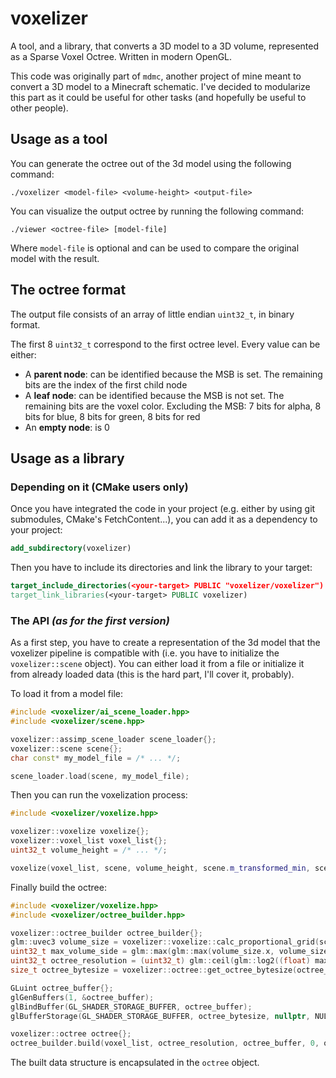 # voxelizer

A tool, and a library, that converts a 3D model to a 3D volume, represented as a Sparse Voxel Octree. Written in modern OpenGL.

This code was originally part of `mdmc`, another project of mine meant to convert a 3D model to a Minecraft schematic. I've decided to modularize this part
as it could be useful for other tasks (and hopefully be useful to other people).

## Usage as a tool

You can generate the octree out of the 3d model using the following command:
```
./voxelizer <model-file> <volume-height> <output-file>
```

You can visualize the output octree by running the following command:
```
./viewer <octree-file> [model-file]
```

Where `model-file` is optional and can be used to compare the original model with the result.

## The octree format

The output file consists of an array of little endian `uint32_t`, in binary format.

The first 8 `uint32_t` correspond to the first octree level. Every value can be either:
- A **parent node**: can be identified because the MSB is set. The remaining bits are the index of the first child node
- A **leaf node**: can be identified because the MSB is not set. The remaining bits are the voxel color. Excluding the MSB: 7 bits for alpha, 8 bits for blue, 8 bits for green, 8 bits for red
- An **empty node**: is 0

## Usage as a library

### Depending on it (CMake users only)

Once you have integrated the code in your project (e.g. either by using git submodules, CMake's FetchContent...), you can add it as a dependency to your project:

```cmake
add_subdirectory(voxelizer)
```

Then you have to include its directories and link the library to your target:

```cmake
target_include_directories(<your-target> PUBLIC "voxelizer/voxelizer")
target_link_libraries(<your-target> PUBLIC voxelizer)
```

### The API _(as for the first version)_

As a first step, you have to create a representation of the 3d model that the voxelizer pipeline is compatible with (i.e. you have to initialize the `voxelizer::scene` object). You can either load it from a file or initialize it from already loaded data (this is the hard part, I'll cover it, probably).

To load it from a model file:
```c++
#include <voxelizer/ai_scene_loader.hpp>
#include <voxelizer/scene.hpp>

voxelizer::assimp_scene_loader scene_loader{};
voxelizer::scene scene{};
char const* my_model_file = /* ... */;

scene_loader.load(scene, my_model_file);
```

Then you can run the voxelization process:
```c++
#include <voxelizer/voxelize.hpp>

voxelizer::voxelize voxelize{};
voxelizer::voxel_list voxel_list{};
uint32_t volume_height = /* ... */;

voxelize(voxel_list, scene, volume_height, scene.m_transformed_min, scene.get_transformed_size());
```

Finally build the octree:
```c++
#include <voxelizer/voxelize.hpp>
#include <voxelizer/octree_builder.hpp>

voxelizer::octree_builder octree_builder{};
glm::uvec3 volume_size = voxelizer::voxelize::calc_proportional_grid(scene.get_transformed_size(), volume_height);
uint32_t max_volume_side = glm::max(glm::max(volume_size.x, volume_size.y), volume_size.z);
uint32_t octree_resolution = (uint32_t) glm::ceil(glm::log2((float) max_volume_side));
size_t octree_bytesize = voxelizer::octree::get_octree_bytesize(octree_resolution);

GLuint octree_buffer{};
glGenBuffers(1, &octree_buffer);
glBindBuffer(GL_SHADER_STORAGE_BUFFER, octree_buffer);
glBufferStorage(GL_SHADER_STORAGE_BUFFER, octree_bytesize, nullptr, NULL);

voxelizer::octree octree{};
octree_builder.build(voxel_list, octree_resolution, octree_buffer, 0, octree); 
```

The built data structure is encapsulated in the `octree` object.

